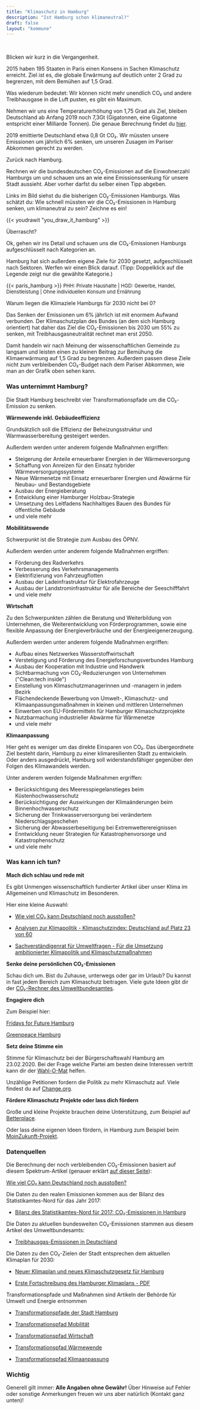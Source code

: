 ```yaml
---
title: "Klimaschutz in Hamburg"
description: "Ist Hamburg schon klimaneutral?"
draft: false
layout: "kommune"
---
```


<br>

Blicken wir kurz in die Vergangenheit.

2015 haben 195 Staaten in Paris einen Konsens in Sachen Klimaschutz erreicht.
Ziel ist es, die globale Erwärmung auf deutlich unter 2 Grad zu begrenzen, mit dem Bemühen auf 1,5 Grad.

Was wiederum bedeutet: Wir können nicht mehr unendlich CO₂ und andere Treibhausgase in die Luft pusten, es gibt ein Maximum.

Nehmen wir uns eine Temperaturerhöhung von 1,75 Grad als Ziel, bleiben Deutschland ab Anfang 2019 noch 7,3Gt (Gigatonnen, eine Gigatonne entspricht einer Milliarde Tonnen). Die genaue Berechnung findet du [hier](https://scilogs.spektrum.de/klimalounge/wie-viel-co2-kann-deutschland-noch-ausstossen/).

2019 emittierte Deutschland etwa 0,8 Gt CO₂. Wir müssten unsere Emissionen um jährlich 6% senken, um unseren Zusagen im Pariser Abkommen gerecht zu werden.

Zurück nach Hamburg.

Rechnen wir die bundesdeutschen CO₂-Emissionen auf die Einwohnerzahl Hamburgs um und schauen uns an wie eine Emissionssenkung für unsere Stadt aussieht. Aber vorher darfst du selber einen Tipp abgeben.

Links im Bild siehst du die bisherigen CO₂-Emissionen Hamburgs. Was schätzt du: Wie schnell müssten wir die CO₂-Emissionen in Hamburg senken, um klimaneutral zu sein? Zeichne es ein!

{{< youdrawit "you_draw_it_hamburg" >}}

Überrascht?

Ok, gehen wir ins Detail und schauen uns die CO₂-Emissionen Hamburgs aufgeschlüsselt nach Kategorien an.

Hamburg hat sich außerdem eigene Ziele für 2030 gesetzt, aufgeschlüsselt nach Sektoren. Werfen wir einen Blick darauf. (Tipp: Doppelklick auf die Legende zeigt nur die gewählte Kategorie.)

{{< paris_hamburg >}}
<span style="font-size:small">PHH: Private Haushalte | HGD: Gewerbe, Handel, Dienstleistung | Ohne individuellen Konsum und Ernährung</span>

Warum liegen die Klimaziele Hamburgs für 2030 nicht bei 0? 

Das Senken der Emissionen um 6% jährlich ist mit enormem Aufwand verbunden. Der Klimaschutzplan des Bundes (an dem sich Hamburg orientiert) hat daher das Ziel die CO₂-Emissionen bis 2030 um 55% zu senken, mit Treibhausgasneutralität rechnet man erst 2050.


Damit handeln wir nach Meinung der wissenschaftlichen Gemeinde zu langsam und leisten einen zu kleinen Beitrag zur Bemühung die Klimaerwärmung auf 1,5 Grad zu begrenzen.
Außerdem passen diese Ziele nicht zum verbleibenden CO₂-Budget nach dem Pariser Abkommen, wie man an der Grafik oben sehen kann.

### Was unternimmt Hamburg?

Die Stadt Hamburg beschreibt vier Transformationspfade um die CO₂-Emission zu senken.

**Wärmewende inkl. Gebäudeeffizienz**

Grundsätzlich soll die Effizienz der Beheizungsstruktur und Warmwasserbereitung gesteigert werden.

Außerdem werden unter anderem folgende Maßnahmen ergriffen:

- Steigerung der Anteile erneuerbarer Energien in der Wärmeversorgung
- Schaffung von Anreizen für den Einsatz hybrider Wärmeversorgungssysteme
- Neue Wärmenetze mit Einsatz erneuerbarer Energien und Abwärme für Neubau- und Bestandsgebiete
- Ausbau der Energieberatung
- Entwicklung einer Hamburger Holzbau-Strategie
- Umsetzung des Leitfadens Nachhaltiges Bauen des Bundes für öffentliche Gebäude
- und viele mehr

**Mobilitätswende**

Schwerpunkt ist die Strategie zum Ausbau des ÖPNV.

Außerdem werden unter anderem folgende Maßnahmen ergriffen:

- Förderung des Radverkehrs
- Verbesserung des Verkehrsmanagements
- Elektrifizierung von Fahrzeugflotten
- Ausbau der Ladeinfrastruktur für Elektrofahrzeuge 
- Ausbau der Landstrominfrastruktur für alle Bereiche der Seeschifffahrt 
- und viele mehr

**Wirtschaft**

Zu den Schwerpunkten zählen die Beratung und Weiterbildung von Unternehmen, die Weiterentwicklung von Förderprogrammen, sowie eine flexible Anpassung der Energieverbräuche und der Energieeigenerzeugung.

Außerdem werden unter anderem folgende Maßnahmen ergriffen:

- Aufbau eines Netzwerkes Wasserstoffwirtschaft
- Verstetigung und Förderung des Energieforschungsverbundes Hamburg
- Ausbau der Kooperation mit Industrie und Handwerk
- Sichtbarmachung von CO₂-Reduzierungen von Unternehmen ("Clean:tech inside")
- Einstellung von Klimaschutzmanagerinnen und -managern in jedem Bezirk
- Flächendeckende Bewerbung von Umwelt-, Klimaschutz- und Klimaanpassungsmaßnahmen in kleinen und mittleren Unternehmen
- Einwerben von EU-Fördermitteln für Hamburger Klimaschutzprojekte
- Nutzbarmachung industrieller Abwärme für Wärmenetze
- und viele mehr

**Klimaanpassung**

Hier geht es weniger um das direkte Einsparen von CO₂. Das übergeordnete Ziel besteht darin, Hamburg zu einer klimaresilienten Stadt zu entwickeln. Oder anders ausgedrückt, Hamburg soll widerstandsfähiger gegenüber den Folgen des Klimawandels werden.

Unter anderem werden folgende Maßnahmen ergriffen:

- Berücksichtigung des Meeresspiegelanstieges beim Küstenhochwasserschutz
- Berücksichtigung der Auswirkungen der Klimaänderungen beim Binnenhochwasserschutz
- Sicherung der Trinkwasserversorgung bei verändertem Niederschlagsgeschehen 
- Sicherung der Abwasserbeseitigung bei Extremwetterereignissen
- Enntwicklung neuer Strategien für Katastrophenvorsorge und Katastrophenschutz
- und viele mehr


### Was kann ich tun?

**Mach dich schlau und rede mit**

Es gibt Unmengen wissenschaftlich fundierter Artikel über unser Klima im Allgemeinen und Klimaschutz im Besonderen.

Hier eine kleine Auswahl:

- [Wie viel CO₂ kann Deutschland noch ausstoßen?](https://scilogs.spektrum.de/klimalounge/wie-viel-co2-kann-deutschland-noch-ausstossen/)

- [Analysen zur Klimapolitik - Klimaschutzindex: Deutschland auf Platz 23 von 60](https://www.deutschlandfunknova.de/beitrag/klimaschutzindex-und-climate-action-tracker-deutschland-auf-rang-23)

- [Sachverständigenrat für Umweltfragen - Für die Umsetzung ambitionierter Klimapolitik und Klimaschutzmaßnahmen](https://www.umweltrat.de/SharedDocs/Downloads/DE/04_Stellungnahmen/2016_2020/2019_09_Brief_Klimakabinett.html)

**Senke deine persönlichen CO₂-Emissionen**

Schau dich um. Bist du Zuhause, unterwegs oder gar im Urlaub? Du kannst in fast jedem Bereich zum Klimaschutz beitragen.
Viele gute Ideen gibt dir der [CO₂-Rechner des Umweltbundesamtes](https://uba.co2-rechner.de/de_DE/).

**Engagiere dich**

Zum Beispiel hier:

[Fridays for Future Hamburg](https://fridaysforfuture.de/ortsgruppen/hamburg/)

[Greenpeace Hamburg](https://www.greenpeace-hamburg.de/)

<!--
[BUND Hamburg](https://www.bund-hamburg.de/themen/umweltpolitik/klimaschutz/)

[NABU Hamburg](https://hamburg.nabu.de/umwelt-und-ressourcen/klimaschutz/index.html)
-->

**Setz deine Stimme ein**

Stimme für Klimaschutz bei der Bürgerschaftswahl Hamburg am 23.02.2020. Bei der Frage welche Partei am besten deine Interessen vertritt kann dir der [Wahl-O-Mat](https://www.wahl-o-mat.de/hamburg2020/) helfen.

Unzählige Petitionen fordern die Politik zu mehr Klimaschutz auf. Viele findest du auf [Change.org](https://www.change.org/search?q=klimaschutz).

**Fördere Klimaschutz Projekte oder lass dich fördern**

Große und kleine Projekte brauchen deine Unterstützung, zum Beispiel auf [Betterplace](https://www.betterplace.org/de/discover-projects?q=klimaschutz).

Oder lass deine eigenen Ideen fördern, in Hamburg zum Beispiel beim [MoinZukunft-Projekt](https://moinzukunft.hamburg/ueber-den-klimafonds/12880018/ueber-den-fonds/).

### Datenquellen

Die Berechnung der noch verbleibenden CO₂-Emissionen basiert auf diesem Spektrum-Artikel (genauer erklärt [auf dieser Seite](../../paris-limits/)):

[Wie viel CO₂ kann Deutschland noch ausstoßen?](https://scilogs.spektrum.de/klimalounge/wie-viel-co2-kann-deutschland-noch-ausstossen/)

Die Daten zu den realen Emissionen kommen aus der Bilanz des Statistikamtes-Nord für das Jahr 2017:

- [Bilanz des Statistikamtes-Nord für 2017: CO₂-Emissionen in Hamburg](https://www.hamburg.de/co2-bilanz-hh/)

Die Daten zu aktuellen bundesweiten CO₂-Emissionen stammen aus diesem Artikel des Umweltbundesamts:

- [Treibhausgas-Emissionen in Deutschland](https://www.umweltbundesamt.de/daten/klima/treibhausgas-emissionen-in-deutschland#emissionsentwicklung-1990-bis-2017)

Die Daten zu den CO₂-Zielen der Stadt entsprechen dem aktuellen Klimaplan für 2030:

- [Neuer Klimaplan und neues Klimaschutzgesetz für Hamburg](https://www.hamburg.de/pressearchiv-fhh/13278828/2019-12-03-sk-bue-hamburger-klimaplan2019/)

- [Erste Fortschreibung des Hamburger Klimaplans - PDF](https://www.hamburg.de/contentblob/13287332/bc25a62e559c42bfaae795775ef1ab4e/data/d-erste-fortschreibung-hamburger-klimaplan.pdf)

Transformationspfade und Maßnahmen sind Artikeln der Behörde für Umwelt und Energie entnommen

- [Transformationspfade der Stadt Hamburg](https://www.hamburg.de/klimaplan/13254982/vier-transformationspfade/)

- [Transformationspfad Mobilität](https://www.hamburg.de/klimaplan/13255380/transformationspfad-mobilitaetswende/)

- [Transformationspfad Wirtschaft](https://www.hamburg.de/klimaplan/13255402/transformationspfad-wirtschaft/)

- [Transformationspfad Wärmewende](https://www.hamburg.de/klimaplan/13255376/transformationspfad-waermewende-inkl-gebaedeeffizienz/)

- [Transformationspfad Klimaanpassung](https://www.hamburg.de/klimaplan/13255424/transformationspfad-klimaanpassung/)

### Wichtig

Generell gilt immer: **Alle Angaben ohne Gewähr!** Über Hinweise auf
Fehler oder sonstige Anmerkungen freuen wir uns aber natürlich (Kontakt ganz unten)!
